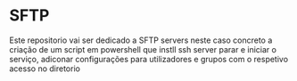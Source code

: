 # SFTP
Este repositorio vai ser dedicado a SFTP servers neste caso concreto a criação de um script em powershell que instll ssh server parar e iniciar o serviço, adiconar configurações para utilizadores e grupos com o respetivo acesso no diretorio
